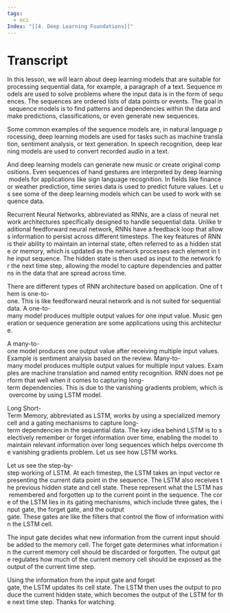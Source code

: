 ```yaml
---
tags:
  - oci
Index: "[[4. Deep Learning Foundations]]"
---
```

# Transcript
In this lesson, we will learn about deep learning models that are suitable for processing sequential data, for example, a paragraph of a text. Sequence models are used to solve problems where the input data is in the form of sequences. The sequences are ordered lists of data points or events. The goal in sequence models is to find patterns and dependencies within the data and make predictions, classifications, or even generate new sequences.

Some common examples of the sequence models are, in natural language processing, deep learning models are used for tasks such as machine translation, sentiment analysis, or text generation. In speech recognition, deep learning models are used to convert recorded audio in a text.

And deep learning models can generate new music or create original compositions. Even sequences of hand gestures are interpreted by deep learning models for applications like sign language recognition. In fields like finance or weather prediction, time series data is used to predict future values. Let us see some of the deep learning models which can be used to work with sequence data.

Recurrent Neural Networks, abbreviated as RNNs, are a class of neural network architectures specifically designed to handle sequential data. Unlike traditional feedforward neural network, RNNs have a feedback loop that allows information to persist across different timesteps. The key features of RNN is their ability to maintain an internal state, often referred to as a hidden state or memory, which is updated as the network processes each element in the input sequence. The hidden state is then used as input to the network for the next time step, allowing the model to capture dependencies and patterns in the data that are spread across time.

There are different types of RNN architecture based on application. One of them is one-to-one. This is like feedforward neural network and is not suited for sequential data. A one-to-many model produces multiple output values for one input value. Music generation or sequence generation are some applications using this architecture.

A many-to-one model produces one output value after receiving multiple input values. Example is sentiment analysis based on the review. Many-to-many model produces multiple output values for multiple input values. Examples are machine translation and named entity recognition. RNN does not perform that well when it comes to capturing long-term dependencies. This is due to the vanishing gradients problem, which is overcome by using LSTM model.

Long Short-Term Memory, abbreviated as LSTM, works by using a specialized memory cell and a gating mechanisms to capture long-term dependencies in the sequential data. The key idea behind LSTM is to selectively remember or forget information over time, enabling the model to maintain relevant information over long sequences which helps overcome the vanishing gradients problem. Let us see how LSTM works.

Let us see the step-by-step working of LSTM. At each timestep, the LSTM takes an input vector representing the current data point in the sequence. The LSTM also receives the previous hidden state and cell state. These represent what the LSTM has remembered and forgotten up to the current point in the sequence. The core of the LSTM lies in its gating mechanisms, which include three gates, the input gate, the forget gate, and the output gate. These gates are like the filters that control the flow of information within the LSTM cell.

The input gate decides what new information from the current input should be added to the memory cell. The forget gate determines what information in the current memory cell should be discarded or forgotten. The output gate regulates how much of the current memory cell should be exposed as the output of the current time step.

Using the information from the input gate and forget gate, the LSTM updates its cell state. The LSTM then uses the output to produce the current hidden state, which becomes the output of the LSTM for the next time step. Thanks for watching.